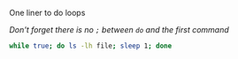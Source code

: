 [tags]: # '["bash", "loop"]'
[title]: # 'Bash loop command'

One liner to do loops

_Don't forget there is no `;` between `do` and the first command_

```bash
while true; do ls -lh file; sleep 1; done
```
